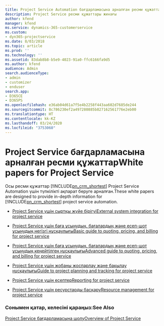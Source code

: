 ```yaml
---
title: Project Service Automation бағдарламасына арналған ресми құжаттар
description: Project Service ресми құжаттары жинағы
author: kfend
manager: kfend
ms.service: dynamics-365-customerservice
ms.custom:
- dyn365-projectservice
ms.date: 8/03/2018
ms.topic: article
ms.prod: ''
ms.technology: ''
ms.assetid: 83dab8b8-b5e9-4023-91a0-ffc6166fa9d5
ms.author: kfend
audience: Admin
search.audienceType:
- admin
- customizer
- enduser
search.app:
- D365CE
- D365PS
ms.openlocfilehash: e36ab04d61a7f5e4b2258f443aa602d7685de244
ms.sourcegitcommit: 8c786230ef2a497280885b827162561776e2eb00
ms.translationtype: HT
ms.contentlocale: kk-KZ
ms.lasthandoff: 03/24/2020
ms.locfileid: "3753060"
---
```

# <a name="white-papers-for-project-service"></a><span data-ttu-id="cb997-103">Project Service бағдарламасына арналған ресми құжаттар</span><span class="sxs-lookup"><span data-stu-id="cb997-103">White papers for Project Service</span></span>

<span data-ttu-id="cb997-104">Осы ресми құжаттар [!INCLUDE[pn_crm_shortest](../includes/pn-crm-shortest.md)] Project Service Automation үшін түпкілікті ақпарат беруге арналған.</span><span class="sxs-lookup"><span data-stu-id="cb997-104">These white papers are designed to provide in-depth information for [!INCLUDE[pn_crm_shortest](../includes/pn-crm-shortest.md)] project service automation.</span></span>

-   [<span data-ttu-id="cb997-105">Project Service үшін сыртқы жүйе бірігуі</span><span class="sxs-lookup"><span data-stu-id="cb997-105">External system integration for project service</span></span>](https://go.microsoft.com/fwlink/?LinkId=825445)

-   [<span data-ttu-id="cb997-106">Project Service үшін баға ұсынудың, бағалардың және есеп-шот ұсынудың негізгі нұсқаулығы</span><span class="sxs-lookup"><span data-stu-id="cb997-106">Basic guide to quoting, pricing, and billing for project service</span></span>](https://go.microsoft.com/fwlink/?LinkId=825241)

-   [<span data-ttu-id="cb997-107">Project Service үшін баға ұсынудың, бағалардың және есеп-шот ұсынудың кеңейтілген нұсқаулығы</span><span class="sxs-lookup"><span data-stu-id="cb997-107">Advanced guide to quoting, pricing, and billing for project service</span></span>](https://go.microsoft.com/fwlink/?LinkId=825242)

-   [<span data-ttu-id="cb997-108">Project Service үшін жобаны жоспарлау және бақылау нұсқаулығы</span><span class="sxs-lookup"><span data-stu-id="cb997-108">Guide to project planning and tracking for project service</span></span>](https://go.microsoft.com/fwlink/?LinkId=825243)

-   [<span data-ttu-id="cb997-109">Project Service үшін есептер</span><span class="sxs-lookup"><span data-stu-id="cb997-109">Reporting for project service</span></span>](https://go.microsoft.com/fwlink/?LinkId=825446)

-   [<span data-ttu-id="cb997-110">Project Service үшін ресурстарды басқару</span><span class="sxs-lookup"><span data-stu-id="cb997-110">Resource management for project service</span></span>](https://go.microsoft.com/fwlink/?LinkId=825244)

### <a name="see-also"></a><span data-ttu-id="cb997-111">Сонымен қатар, келесіні қараңыз:</span><span class="sxs-lookup"><span data-stu-id="cb997-111">See Also</span></span>
 [<span data-ttu-id="cb997-112">Project Service бағдарламасына шолу</span><span class="sxs-lookup"><span data-stu-id="cb997-112">Overview of Project Service</span></span>](../project-service/overview.md)
